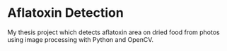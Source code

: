 # Aflatoxin Detection
My thesis project which detects aflatoxin area on dried food from photos using image processing with Python and OpenCV.

